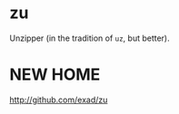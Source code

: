 zu
==

Unzipper (in the tradition of `uz`, but better).

NEW HOME
========

http://github.com/exad/zu

